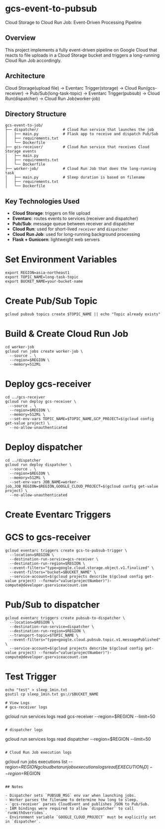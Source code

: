 # gcs-event-to-pubsub

Cloud Storage to Cloud Run Job: Event-Driven Processing Pipeline

## Overview

This project implements a fully event-driven pipeline on Google Cloud that reacts to file uploads in a Cloud Storage bucket and triggers a long-running Cloud Run Job accordingly.

## Architecture

Cloud Storage(upload file) -> Eventarc Trigger(storage) -> Cloud Run(gcs-receiver) -> Pub/Sub(long-task-topic) -> Eventarc Trigger(pubsub) -> Cloud Run(dispatcher) -> Cloud Run Job(worker-job)

## Directory Structure
```text
gcs-event-to-job/
├── dispatcher/           # Cloud Run service that launches the job
│   ├── main.py           # Flask app to receive and dispatch Pub/Sub
│   ├── requirements.txt
│   └── Dockerfile
├── gcs-receiver/         # Cloud Run service that receives Cloud Storage events
│   ├── main.py
│   ├── requirements.txt
│   └── Dockerfile
├── worker-job/           # Cloud Run Job that does the long-running task
│   ├── main.py           # Sleep duration is based on filename
│   ├── requirements.txt
│   └── Dockerfile
```

## Key Technologies Used

- **Cloud Storage**: triggers on file upload
- **Eventarc**: routes events to services (receiver and dispatcher)
- **Pub/Sub**: message queue between receiver and dispatcher
- **Cloud Run**: used for short-lived `receiver` and `dispatcher`
- **Cloud Run Job**: used for long-running background processing
- **Flask + Gunicorn**: lightweight web servers

# Set Environment Variables
```
export REGION=asia-northeast1
export TOPIC_NAME=long-task-topic
export BUCKET_NAME=your-bucket-name
```

# Create Pub/Sub Topic
```
gcloud pubsub topics create $TOPIC_NAME || echo "Topic already exists"
```

# Build & Create Cloud Run Job
```
cd worker-job
gcloud run jobs create worker-job \
  --source . \
  --region=$REGION \
  --memory=512Mi
```

# Deploy gcs-receiver
```
cd ../gcs-receiver
gcloud run deploy gcs-receiver \
  --source . \
  --region=$REGION \
  --memory=512Mi \
  --set-env-vars TOPIC_NAME=$TOPIC_NAME,GCP_PROJECT=$(gcloud config get-value project) \
  --no-allow-unauthenticated
```

# Deploy dispatcher
```
cd ../dispatcher
gcloud run deploy dispatcher \
  --source . \
  --region=$REGION \
  --memory=512Mi \
  --set-env-vars JOB_NAME=worker-job,JOB_REGION=$REGION,GOOGLE_CLOUD_PROJECT=$(gcloud config get-value project) \
  --no-allow-unauthenticated
```

# Create Eventarc Triggers
# GCS to gcs-receiver
```
gcloud eventarc triggers create gcs-to-pubsub-trigger \
  --location=$REGION \
  --destination-run-service=gcs-receiver \
  --destination-run-region=$REGION \
  --event-filters="type=google.cloud.storage.object.v1.finalized" \
  --event-filters="bucket=$BUCKET_NAME" \
  --service-account=$(gcloud projects describe $(gcloud config get-value project) --format="value(projectNumber)")-compute@developer.gserviceaccount.com
```

# Pub/Sub to dispatcher
```
gcloud eventarc triggers create pubsub-to-dispatcher \
  --location=$REGION \
  --destination-run-service=dispatcher \
  --destination-run-region=$REGION \
  --transport-topic=$TOPIC_NAME \
  --event-filters="type=google.cloud.pubsub.topic.v1.messagePublished" \
  --service-account=$(gcloud projects describe $(gcloud config get-value project) --format="value(projectNumber)")-compute@developer.gserviceaccount.com
```

# Test Trigger
```
echo "test" > sleep_1min.txt
gsutil cp sleep_1min.txt gs://$BUCKET_NAME

# View Logs
# gcs-receiver logs
```
gcloud run services logs read gcs-receiver --region=$REGION --limit=50
```

# dispatcher logs
```
gcloud run services logs read dispatcher --region=$REGION --limit=50
```

# Cloud Run Job execution logs
```
gcloud run jobs executions list --region=$REGION
gcloud beta run jobs executions logs read [EXECUTION_ID] --region=$REGION
```

## Notes

- Dispatcher sets `PUBSUB_MSG` env var when launching jobs.
- Worker parses the filename to determine how long to sleep.
- `gcs-receiver` parses CloudEvent and publishes JSON to Pub/Sub.
- IAM bindings were required to allow `dispatcher` to call `runWithOverrides`.
- Environment variable `GOOGLE_CLOUD_PROJECT` must be explicitly set in `dispatcher`.
